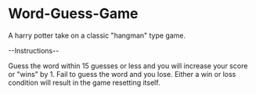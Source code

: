 # Word-Guess-Game

A harry potter take on a classic "hangman" type game.  

--Instructions--

Guess the word within 15 guesses or less and you will increase your score or "wins" by 1. Fail to guess the word and you lose.  Either a win or loss condition will result in the game resetting itself.